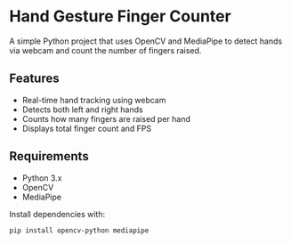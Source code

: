 # Hand Gesture Finger Counter

A simple Python project that uses OpenCV and MediaPipe to detect hands via webcam and count the number of fingers raised.

## Features

- Real-time hand tracking using webcam
- Detects both left and right hands
- Counts how many fingers are raised per hand
- Displays total finger count and FPS

## Requirements

- Python 3.x
- OpenCV
- MediaPipe

Install dependencies with:

```bash
pip install opencv-python mediapipe
